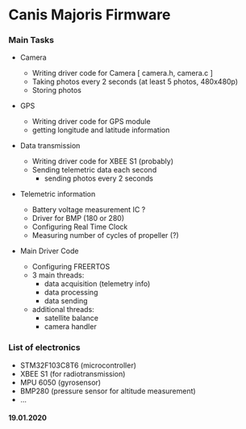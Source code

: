 # Canis Majoris Firmware

### Main Tasks

- Camera
	 - Writing driver code for Camera [ camera.h, camera.c ]
	 - Taking photos every 2 seconds (at least 5 photos, 480x480p)
	 - Storing photos
-   GPS
    -   Writing driver code for GPS module
    -   getting longitude and latitude information
    
-   Data transmission
    -   Writing driver code for XBEE S1 (probably)
    -   Sending telemetric data  each second
        -   sending photos every 2 seconds
            
-   Telemetric information
    -   Battery voltage measurement IC ?
    -   Driver for BMP (180 or 280)
    -   Configuring Real Time Clock
    -   Measuring number of cycles of propeller (?)
        
-   Main Driver Code
    -   Configuring FREERTOS    
    -   3 main threads:
        -   data acquisition (telemetry info)            
        -   data processing
        -   data sending
    -   additional threads:
        -   satellite balance
        -   camera handler

### List of electronics
- STM32F103C8T6 (microcontroller)
- XBEE S1 (for radiotransmission)
- MPU 6050 (gyrosensor)
- BMP280 (pressure sensor for altitude measurement)
- ...

#### 19.01.2020
